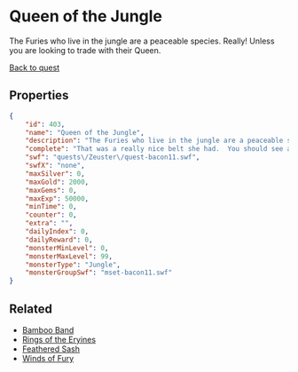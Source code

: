 # Queen of the Jungle

The Furies who live in the jungle are a peaceable species.  Really! Unless you are looking to trade with their Queen.

[Back to quest](../quests.md)

## Properties

```json
{
    "id": 403,
    "name": "Queen of the Jungle",
    "description": "The Furies who live in the jungle are a peaceable species.  Really! Unless you are looking to trade with their Queen.",
    "complete": "That was a really nice belt she had.  You should see about having a similar one made for you before handing this one over to Zeuster.",
    "swf": "quests\/Zeuster\/quest-bacon11.swf",
    "swfX": "none",
    "maxSilver": 0,
    "maxGold": 2000,
    "maxGems": 0,
    "maxExp": 50000,
    "minTime": 0,
    "counter": 0,
    "extra": "",
    "dailyIndex": 0,
    "dailyReward": 0,
    "monsterMinLevel": 0,
    "monsterMaxLevel": 99,
    "monsterType": "Jungle",
    "monsterGroupSwf": "mset-bacon11.swf"
}
```

## Related

- [Bamboo Band](../items/2406-bamboo-band.md)
- [Rings of the Eryines](../items/2407-rings-of-the-eryines.md)
- [Feathered Sash](../items/2408-feathered-sash.md)
- [Winds of Fury](../items/2409-winds-of-fury.md)


